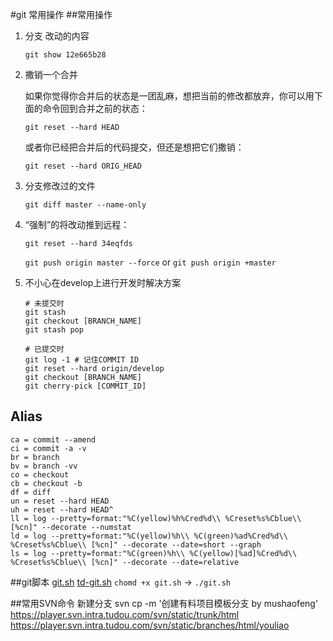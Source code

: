 #git 常用操作
##常用操作
1. 分支 改动的内容

	`git show 12e665b28`
	
2. 撒销一个合并

	如果你觉得你合并后的状态是一团乱麻，想把当前的修改都放弃，你可以用下面的命令回到合并之前的状态：

	`git reset --hard HEAD`

	或者你已经把合并后的代码提交，但还是想把它们撒销：

	`git reset --hard ORIG_HEAD`

3. 分支修改过的文件

	`git diff master --name-only `

4. “强制”的将改动推到远程：

	`git reset --hard 34eqfds`

	`git push origin master --force` or  `git push origin +master	`
5. 不小心在develop上进行开发时解决方案

	```
	# 未提交时
	git stash
	git checkout [BRANCH_NAME]
	git stash pop

	# 已提交时
	git log -1 # 记住COMMIT ID
	git reset --hard origin/develop
	git checkout [BRANCH_NAME]
	git cherry-pick [COMMIT_ID]
	```
## Alias
	ca = commit --amend
	ci = commit -a -v
	br = branch
	bv = branch -vv
	co = checkout
	cb = checkout -b
	df = diff
	un = reset --hard HEAD
	uh = reset --hard HEAD^
	ll = log --pretty=format:"%C(yellow)%h%Cred%d\\ %Creset%s%Cblue\\ [%cn]" --decorate --numstat
	ld = log --pretty=format:"%C(yellow)%h\\ %C(green)%ad%Cred%d\\ %Creset%s%Cblue\\ [%cn]" --decorate --date=short --graph
	ls = log --pretty=format:"%C(green)%h\\ %C(yellow)[%ad]%Cred%d\\ %Creset%s%Cblue\\ [%cn]" --decorate --date=relative



##git脚本 	[git.sh](src/git.sh) [td-git.sh](src/td-git.sh)
	`chomd +x git.sh` -> `./git.sh`



##常用SVN命令
	新建分支 svn cp -m '创建有料项目模板分支 by mushaofeng' https://player.svn.intra.tudou.com/svn/static/trunk/html  https://player.svn.intra.tudou.com/svn/static/branches/html/youliao